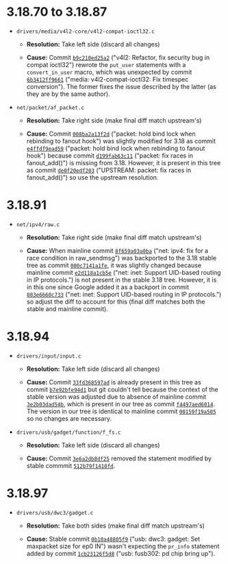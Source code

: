 # 3.18.70 to 3.18.87

* `drivers/media/v4l2-core/v4l2-compat-ioctl32.c`

  * **Resolution:** Take left side (discard all changes)

  * **Cause:** Commit [`b9c210ed25a2`](https://android.googlesource.com/kernel/msm/+/b9c210ed25a2fdb7e0ac73a36571b164213e1933) ("v4l2: Refactor, fix security bug in compat ioctl32") rewrote the `put_user` statements with a `convert_in_user` macro, which was unexpected by commit [`6b3412ff9661`](https://git.kernel.org/pub/scm/linux/kernel/git/stable/linux-stable.git/commit/?id=6b3412ff96615bab06863c00c371b5601e3b1e1c) ("media: v4l2-compat-ioctl32: Fix timespec conversion"). The former fixes the issue described by the latter (as they are by the same author).


* `net/packet/af_packet.c`

  * **Resolution:** Take right side (make final diff match upstream's)

  * **Cause:** Commit [`008ba2a13f2d`](https://git.kernel.org/pub/scm/linux/kernel/git/stable/linux-stable.git/commit/?id=008ba2a13f2d04c947adc536d19debb8fe66f110) ("packet: hold bind lock when rebinding to fanout hook") was slightly modified for 3.18 as commit [`e4ffdf9ead59`](https://git.kernel.org/pub/scm/linux/kernel/git/stable/linux-stable.git/commit/?id=e4ffdf9ead59a909f2824a4270356909d6d64380) ("packet: hold bind lock when rebinding to fanout hook") because commit [`d199fab63c11`](https://git.kernel.org/pub/scm/linux/kernel/git/stable/linux-stable.git/commit/?id=d199fab63c11998a602205f7ee7ff7c05c97164b) ("packet: fix races in fanout_add()") is missing from 3.18. However, it is present in this tree as commit [`de0f20edf203`](https://android.googlesource.com/kernel/msm/+/de0f20edf203b949ae8b0d1cebd8618f7c636f77) ("UPSTREAM: packet: fix races in fanout_add()") so use the upstream resolution.


# 3.18.91

* `net/ipv4/raw.c`

  * **Resolution:** Take right side (make final diff match upstream's)

  * **Cause:** When mainline commit [`8f659a03a0ba`](https://git.kernel.org/pub/scm/linux/kernel/git/stable/linux-stable.git/commit/?id=8f659a03a0ba9289b9aeb9b4470e6fb263d6f483) ("net: ipv4: fix for a race condition in raw_sendmsg") was backported to the 3.18 stable tree as commit [`000c7141a1fe`](https://git.kernel.org/pub/scm/linux/kernel/git/stable/linux-stable.git/commit/?id=000c7141a1feace09bf4c0f65008e51fa69ecede), it was slightly changed because mainline commit [`e2d118a1cb5e`](https://git.kernel.org/pub/scm/linux/kernel/git/stable/linux-stable.git/commit/?id=e2d118a1cb5e60d077131a09db1d81b90a5295fe) ("net: inet: Support UID-based routing in IP protocols.") is not present in the stable 3.18 tree. However, it is in this one since Google added it as a backport in commit [`083e6660c733`](https://android.googlesource.com/kernel/msm/+/083e6660c733a56865c1ae1239c02d788a123fbd) ("net: inet: Support UID-based routing in IP protocols.") so adjust the diff to account for this (final diff matches both the stable and mainline commit).


# 3.18.94

* `drivers/input/input.c`

  * **Resolution:** Take left side (discard all changes)

  * **Cause:** Commit [`33fd368597ad`](https://git.kernel.org/pub/scm/linux/kernel/git/stable/linux-stable.git/commit/?id=33fd368597ad615f9f7232ca9daa3ed3fdba1516) is already present in this tree as commit [`b7e92bfe94d1`](https://android.googlesource.com/kernel/msm/+/b7e92bfe94d17178fea6c12552ab5fbafd48ad96) but git couldn't tell because the context of the stable version was adjusted due to absence of mainline commit [`3e2b03dad54b`](https://git.kernel.org/pub/scm/linux/kernel/git/torvalds/linux.git/commit/?id=3e2b03dad54bbcab5be948629a644d55ce7b5a2e), which is present in our tree as commit [`f4497aed6014`](https://android.googlesource.com/kernel/msm/+/f4497aed6014730521b7736db0139ebb6fadeee5). The version in our tree is identical to mainline commit [`00159f19a505`](https://git.kernel.org/pub/scm/linux/kernel/git/torvalds/linux.git/commit/?id=00159f19a5057cb779146afce1cceede692af346) so no changes are necessary.


* `drivers/usb/gadget/function/f_fs.c`

  * **Resolution:** Take left side (discard all changes)

  * **Cause:** Commit [`3e6a2db8df25`](https://android.googlesource.com/kernel/msm/+/3e6a2db8df258fc6d609a2827d0e0cbe30fbbce0) removed the statement modified by stable commmit [`512b79f1410fd`](https://git.kernel.org/pub/scm/linux/kernel/git/stable/linux-stable.git/commit/?id=512b79f1410fd05c2c7f2aab9fb4b0050560db89).


# 3.18.97

* `drivers/usb/dwc3/gadget.c`

  * **Resolution:** Take both sides (make final diff match upstream's)

  * **Cause:** Stable commit [`0b10a48805f9`](https://git.kernel.org/pub/scm/linux/kernel/git/stable/linux-stable.git/commit/?id=0b10a48805f99a5a27ae8eda6a1d20601f23a9b5) ("usb: dwc3: gadget: Set maxpacket size for ep0 IN") wasn't expecting the `pr_info` statement added by commit [`1cb23126f5d8`](https://android.googlesource.com/kernel/msm/+/1cb23126f5d8b2fa62434d25d3d7ce6b33a7fbd1) ("usb: fusb302: pd chip bring up").
